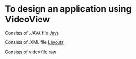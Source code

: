 <h1>To design an application using VideoView </h1>

<p>
  Consists of .JAVA file  <a href="https://github.com/patilshivani22/Mobile-App-Development-/tree/main/VideoView_Android/java">Java</a>

  Consists of .XML file <a href="https://github.com/patilshivani22/Mobile-App-Development-/tree/main/VideoView_Android/layout"> Layouts</a>

  Consists of video file <a href="https://github.com/patilshivani22/Mobile-App-Development-/tree/main/VideoView_Android/raw">raw</a>
</p>
